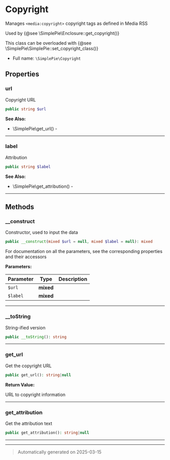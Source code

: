 
# Copyright

Manages `<media:copyright>` copyright tags as defined in Media RSS

Used by {@see \SimplePie\Enclosure::get_copyright()}

This class can be overloaded with {@see \SimplePie\SimplePie::set_copyright_class()}

* Full name: `\SimplePie\Copyright`



## Properties


### url

Copyright URL

```php
public string $url
```





**See Also:**

* \SimplePie\get_url() - 

***

### label

Attribution

```php
public string $label
```





**See Also:**

* \SimplePie\get_attribution() - 

***

## Methods


### __construct

Constructor, used to input the data

```php
public __construct(mixed $url = null, mixed $label = null): mixed
```

For documentation on all the parameters, see the corresponding
properties and their accessors






**Parameters:**

| Parameter | Type | Description |
|-----------|------|-------------|
| `$url` | **mixed** |  |
| `$label` | **mixed** |  |





***

### __toString

String-ified version

```php
public __toString(): string
```












***

### get_url

Get the copyright URL

```php
public get_url(): string|null
```









**Return Value:**

URL to copyright information




***

### get_attribution

Get the attribution text

```php
public get_attribution(): string|null
```












***


***
> Automatically generated on 2025-03-15
